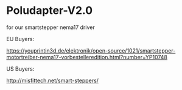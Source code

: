 # Poludapter-V2.0
for our smartstepper nema17 driver


EU Buyers:

https://youprintin3d.de/elektronik/open-source/1021/smartstepper-motortreiber-nema17-vorbestelleredition.html?number=YP10748

US Buyers:

http://misfittech.net/smart-steppers/
